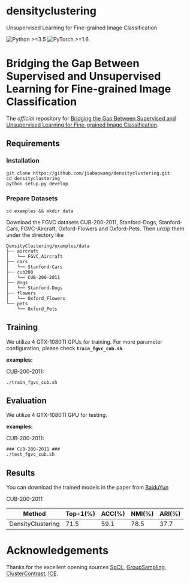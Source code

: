 # densityclustering
Unsupervised Learning for Fine-grained Image Classification

![Python >=3.5](https://img.shields.io/badge/Python->=3.6-blue.svg)
![PyTorch >=1.6](https://img.shields.io/badge/PyTorch->=1.6-yellow.svg)

# Bridging the Gap Between Supervised and Unsupervised Learning for Fine-grained Image Classification

The *official* repository for [Bridging the Gap Between Supervised and Unsupervised Learning for Fine-grained Image Classification](https://arxiv.org/abs/2108.xxxxxx).

## Requirements

### Installation

```shell
git clone https://github.com/jiabaowang/densityclustering.git
cd densityclustering
python setup.py develop
```

### Prepare Datasets

```shell
cd examples && mkdir data
```
Download the FGVC datasets CUB-200-2011, Stanford-Dogs, Stanford-Cars, FGVC-Aircraft, Oxford-Flowers and Oxford-Pets.
Then unzip them under the directory like

```
DensityClustering/examples/data
├── aircraft
│   └── FGVC_Aircraft
├── cars
│   └── Stanford-Cars
├── cub200
│   └── CUB-200-2011
├── dogs
│   └── Stanford-Dogs
├── flowers
│   └── Oxford_Flowers
└── pets
    └── Oxford_Pets
```

## Training

We utilize 4 GTX-1080TI GPUs for training. For more parameter configuration, please check **`train_fgvc_cub.sh`**.

**examples:**

CUB-200-2011:

```shell
./train_fgvc_cub.sh
```

## Evaluation

We utilize 4 GTX-1080TI GPU for testing.

**examples:**

CUB-200-2011:
```shell
### CUB-200-2011 ###
./test_fgvc_cub.sh
```

## Results

You can download the trained models in the paper from [BaiduYun](https://) 

CUB-200-2011

| Method | Top-1(%)	| ACC(%)	| NMI(%)	| ARI(%) |
|---------|---------|---------|---------|---------|
| DensityClustering | 71.5 | 59.1 | 78.5 | 37.7 |


# Acknowledgements

Thanks for the excellent opening sources
[SpCL](https://github.com/yxgeee/SpCL), 
[GroupSampling](https://github.com/ucas-vg/GroupSampling), 
[ClusterContrast](https://github.com/alibaba/cluster-contrast-reid), 
[ICE](https://github.com/chenhao2345/ICE).

